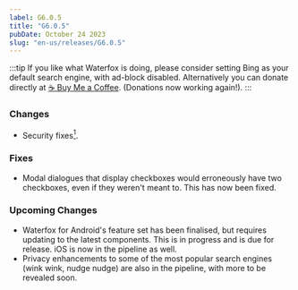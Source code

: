 ```yaml
---
label: G6.0.5
title: "G6.0.5"
pubDate: October 24 2023
slug: "en-us/releases/G6.0.5"
---
```


:::tip
If you like what Waterfox is doing, please consider setting Bing as your default search engine, with ad-block disabled.
Alternatively you can donate directly at [☕️ Buy Me a Coffee](https://www.buymeacoffee.com/waterfox). (Donations now working again!).
:::

### Changes
* Security fixes[<sup>1</sup>](https://www.mozilla.org/en-US/security/advisories/mfsa2023-46/).

### Fixes
* Modal dialogues that display checkboxes would erroneously have two checkboxes, even if they weren't meant to. This has now been fixed.

### Upcoming Changes
* Waterfox for Android's feature set has been finalised, but requires updating to the latest components. This is in progress and is due for release. iOS is now in the pipeline as well.
* Privacy enhancements to some of the most popular search engines (wink wink, nudge nudge) are also in the pipeline, with more to be revealed soon.